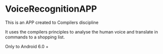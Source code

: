 # VoiceRecognitionAPP
This is an APP created to Compilers discipline

It uses the compilers principles to analyse the human voice and translate in commands to a shopping list.

Only to Android 6.0 +
